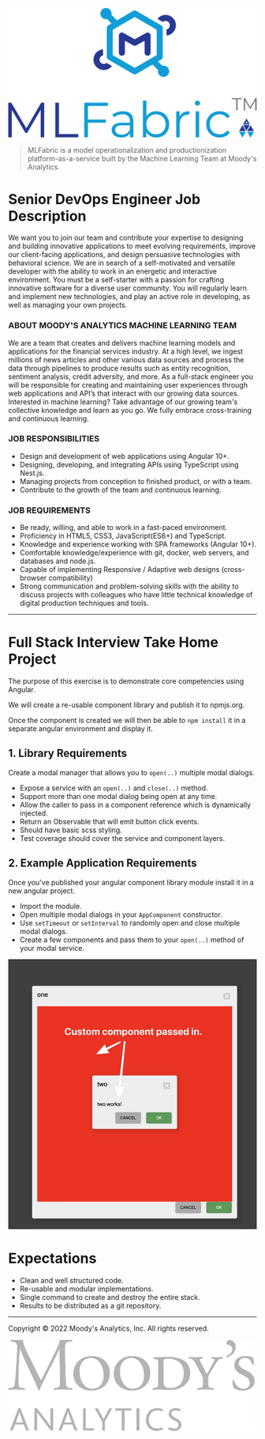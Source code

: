 ![logo](docs/gfx/mlfabric-logo-with-text-blue.png)

> MLFabric is a model operationalization and productionization platform-as-a-service 
> built by the Machine Learning Team at Moody's Analytics.

# Senior DevOps Engineer Job Description

We want you to join our team and contribute your expertise to designing and building innovative applications to meet evolving requirements, improve our client-facing applications, and design persuasive technologies with behavioral science.
We are in search of a self-motivated and versatile developer with the ability to work in an energetic and interactive environment. You must be a self-starter with a passion for crafting innovative software for a diverse user community. You will regularly learn and implement new technologies, and play an active role in developing, as well as managing your own projects.

### ABOUT MOODY'S ANALYTICS MACHINE LEARNING TEAM

We are a team that creates and delivers machine learning models and applications for the financial services industry. At a high level, we ingest millions of news articles and other various data sources and process the data through pipelines to produce results such as entity recognition, sentiment analysis, credit adversity, and more.
As a full-stack engineer you will be responsible for creating and maintaining user experiences through web applications and API’s that interact with our growing data sources.
Interested in machine learning? Take advantage of our growing team's collective knowledge and learn as you go. We fully embrace cross-training and continuous learning.

### JOB RESPONSIBILITIES

* Design and development of web applications using Angular 10+.
* Designing, developing, and integrating APIs using TypeScript using Nest.js.
* Managing projects from conception to finished product, or with a team.
* Contribute to the growth of the team and continuous learning.

### JOB REQUIREMENTS

* Be ready, willing, and able to work in a fast-paced environment.
* Proficiency in HTML5, CSS3, JavaScript(ES6+) and TypeScript.
* Knowledge and experience working with SPA frameworks (Angular 10+).
* Comfortable knowledge/experience with git, docker, web servers, and databases and node.js.
* Capable of implementing Responsive / Adaptive web designs (cross-browser compatibility)
* Strong communication and problem-solving skills with the ability to discuss projects with colleagues who have little technical knowledge of digital production techniques and tools.

---

# Full Stack Interview Take Home Project

The purpose of this exercise is to demonstrate core competencies using Angular.

We will create a re-usable component library and publish it to npmjs.org.

Once the component is created we will then be able to `npm install` it in a separate 
angular environment and display it.

## 1. Library Requirements

Create a modal manager that allows you to `open(..)` multiple modal dialogs.

* Expose a service with an `open(..)` and `close(..)` method.
* Support more than one modal dialog being open at any time.
* Allow the caller to pass in a component reference which is dynamically injected.
* Return an Observable that will emit button click events.
* Should have basic scss styling.
* Test coverage should cover the service and component layers.

## 2. Example Application Requirements

Once you've published your angular component library module install it in a new angular project.

* Import the module.
* Open multiple modal dialogs in your `AppComponent` constructor.
* Use `setTimeout` or `setInterval` to randomly open and close multiple modal dialogs.
* Create a few components and pass them to your `open(..)` method of your modal service.

![example.png](docs/gfx/example.png)

# Expectations

* Clean and well structured code.
* Re-usable and modular implementations.
* Single command to create and destroy the entire stack.
* Results to be distributed as a git repository.

---

Copyright © 2022 Moody's Analytics, Inc. All rights reserved.

![Moody's Analytics](docs/gfx/ma-grey.png)
